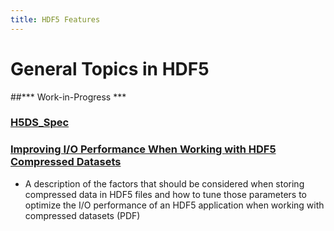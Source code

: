 ```yaml
---
title: HDF5 Features
---
```


# General Topics in HDF5

##\*\*\* Work-in-Progress \*\*\*

### [H5DS_Spec](hdf5_topics/H5DS_Spec.pdf)
### [Improving I/O Performance When Working with HDF5 Compressed Datasets](hdf5_topics/HDF5-ImprovingIOPerformanceCompressedDatasets.pdf)
* A description of the factors that should be considered when storing compressed data in HDF5 files and how to tune those parameters to optimize the I/O performance of an HDF5 application when working with compressed datasets (PDF)


<!---
Chunking in HDF5    Detailed information regarding chunking in HDF5                                                                                                                                                                             Environment Variables Used by HDF5  Environment variables that can be used when building or using HDF5                                                                                                                                          Using Compression in HDF5   Resources regarding compression                                                                                                                                                                                     
Parallel HDF5   Information on Parallel HDF5

Fill Value and Space Allocation Behavior    A table summarizing of the behavioral interactions of HDF5 fill value and storage allocation settings

H5Fill Behavior The library's fill value behavior for property list settings

SZIP Compression in HDF5    A description of SZIP compression in HDF5, H5Pset_szip, terms of use and copyright notice, and references

HDF5 Library Release Versions Numbers   A description of HDF5 library release version numbering

Using Identifiers   Description of how identifiers work

UTF-8 encoding in HDF5 applications Information on using UTF-8 encoding in HDF5 applications
-->
<!---
### [New Features](advanced_topics/feature.md)
### [New Features](advanced_topics/feature.md)
### [New Features](advanced_topics/feature.md)
-->
